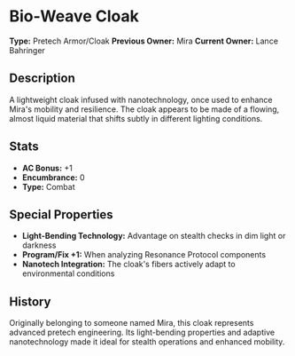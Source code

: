 # Bio-Weave Cloak

**Type:** Pretech Armor/Cloak
**Previous Owner:** Mira
**Current Owner:** Lance Bahringer

## Description
A lightweight cloak infused with nanotechnology, once used to enhance Mira's mobility and resilience. The cloak appears to be made of a flowing, almost liquid material that shifts subtly in different lighting conditions.

## Stats
- **AC Bonus:** +1
- **Encumbrance:** 0
- **Type:** Combat

## Special Properties
- **Light-Bending Technology:** Advantage on stealth checks in dim light or darkness
- **Program/Fix +1:** When analyzing Resonance Protocol components
- **Nanotech Integration:** The cloak's fibers actively adapt to environmental conditions

## History
Originally belonging to someone named Mira, this cloak represents advanced pretech engineering. Its light-bending properties and adaptive nanotechnology made it ideal for stealth operations and enhanced mobility.